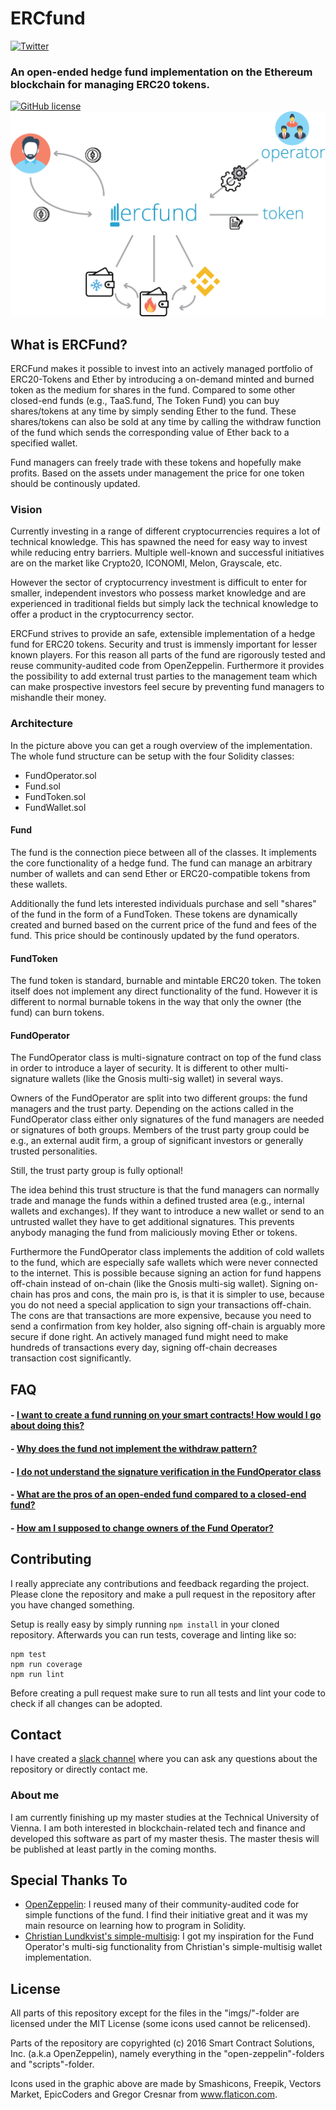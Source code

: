 # ERCfund 
[![Twitter](https://img.shields.io/twitter/url/https/github.com/ScJa/ercfund.svg?style=social)](https://twitter.com/intent/tweet?text=Check%20out%20ERCFund:%20An%20open-ended%20hedge%20fund%20directly%20on%20the%20blockchain:&url=https%3A%2F%2Fgithub.com%2FScJa%2Fercfund)
### An open-ended hedge fund implementation on the Ethereum blockchain for managing ERC20 tokens.
[![GitHub license](https://img.shields.io/github/license/ScJa/ercfund.svg)](https://github.com/ScJa/ercfund)
![Fund architecture](./imgs/ercfund.png)

## What is ERCFund?
ERCFund makes it possible to invest into an actively managed portfolio of ERC20-Tokens and Ether by introducing a on-demand minted and burned token as the medium for shares in the fund. 
Compared to some other closed-end funds (e.g., TaaS.fund, The Token Fund) you can buy shares/tokens at any time by simply sending Ether to the fund.
These shares/tokens can also be sold at any time by calling the withdraw function of the fund which sends the corresponding value of Ether back to a specified wallet.

Fund managers can freely trade with these tokens and hopefully make profits. Based on the assets under management the price for one token should be continously updated.


### Vision
Currently investing in a range of different cryptocurrencies requires a lot of technical knowledge. This has spawned the need for easy way to invest while reducing entry barriers. Multiple well-known and successful initiatives are on the market like Crypto20, ICONOMI, Melon, Grayscale, etc. 

However the sector of cryptocurrency investment is difficult to enter for smaller, independent investors who possess market knowledge and are experienced in traditional fields but simply lack the technical knowledge to offer a product in the cryptocurrency sector.

ERCFund strives to provide an safe, extensible implementation of a hedge fund for ERC20 tokens. Security and trust is immensly important for lesser known players. For this reason all parts of the fund are rigorously tested and reuse community-audited code from OpenZeppelin. Furthermore it provides the possibility to add external trust parties to the management team which can make prospective investors feel secure by preventing fund managers to mishandle their money.

### Architecture 


In the picture above you can get a rough overview of the implementation. The whole fund structure can be setup with the four Solidity classes:

- FundOperator.sol
- Fund.sol
- FundToken.sol
- FundWallet.sol

#### Fund
The fund is the connection piece between all of the classes. It implements the core functionality of a hedge fund. The fund can manage an arbitrary number of wallets and can send Ether or ERC20-compatible tokens from these wallets.

Additionally the fund lets interested individuals purchase and sell "shares" of the fund in the form of a FundToken. These tokens are dynamically created and burned based on the current price of the fund and fees of the fund. This price should be continously updated by the fund operators.

#### FundToken
The fund token is standard, burnable and mintable ERC20 token. The token itself does not implement any direct functionality of the fund. However it is different to normal burnable tokens in the way that only the owner (the fund) can burn tokens.

#### FundOperator
The FundOperator class is multi-signature contract on top of the fund class in order to introduce a layer of security. It is different to other multi-signature wallets (like the Gnosis multi-sig wallet) in several ways.

Owners of the FundOperator are split into two different groups: the fund managers and the trust party. Depending on the actions called in the FundOperator class either only signatures of the fund managers are needed or signatures of both groups. Members of the trust party group could be e.g., an external audit firm, a group of significant investors or generally trusted personalities. 

Still, the trust party group is fully optional!

The idea behind this trust structure is that the fund managers can normally trade and manage the funds within a defined trusted area (e.g., internal wallets and exchanges). If they want to introduce a new wallet or send to an untrusted wallet they have to get additional signatures. This prevents anybody managing the fund from maliciously moving Ether or tokens.

Furthermore the FundOperator class implements the addition of cold wallets to the fund, which are especially safe wallets which were never connected to the internet.
This is possible because signing an action for fund happens off-chain instead of on-chain (like the Gnosis multi-sig wallet). Signing on-chain has pros and cons, the main pro is, is that it is simpler to use, because you do not need a special application to sign your transactions off-chain. The cons are that transactions are more expensive, because you need to send a confirmation from key holder, also signing off-chain is arguably more secure if done right.
An actively managed fund might need to make hundreds of transactions every day, signing off-chain decreases transaction cost significantly.

## FAQ

#### - [I want to create a fund running on your smart contracts! How would I go about doing this?](FAQ.md#i-want-to-create-a-fund-running-on-your-smart-contracts-how-would-i-go-about-doing-this)
#### - [Why does the fund not implement the withdraw pattern?](FAQ.md#why-does-the-fund-not-implement-the-withdraw-pattern)
#### - [I do not understand the signature verification in the FundOperator class](FAQ.md#i-do-not-understand-the-signature-verification-in-the-fundoperator-class)
#### - [What are the pros of an open-ended fund compared to a closed-end fund?](FAQ.md#what-are-the-pros-of-an-open-ended-fund-compared-to-a-closed-end-fund)
#### - [How am I supposed to change owners of the Fund Operator?](FAQ.md#how-am-i-supposed-to-change-owners-of-the-fund-operator)

## Contributing

I really appreciate any contributions and feedback regarding the project. Please clone the repository and make a pull request in the repository after you have changed something.

Setup is really easy by simply running `npm install` in your cloned repository.
Afterwards you can run tests, coverage and linting like so:

```
npm test
npm run coverage
npm run lint
```

Before creating a pull request make sure to run all tests and lint your code to check if all changes can be adopted.

## Contact

I have created a [slack channel](https://join.slack.com/t/ercfund/shared_invite/enQtMzQxNDA3ODY5NDA5LTRhYTc2OWM2NWNmMTc2MTAzZjgwMWU2ZDBiN2M2OTNlNDg2OTI0YTQzYTIyN2QyMmE5YTFlNTk1MWJkZmM2NGE) where you can ask any questions about the repository or directly contact me.

### About me

I am currently finishing up my master studies at the Technical University of Vienna. I am both interested in blockchain-related tech and finance and developed this software as part of my master thesis.
The master thesis will be published at least partly in the coming months.

## Special Thanks To

 - [OpenZeppelin](https://github.com/OpenZeppelin/zeppelin-solidity): I reused many of their community-audited code for simple functions of the fund. I find their initiative great and it was my main resource on learning how to program in Solidity.
 - [Christian Lundkvist's simple-multisig](https://github.com/christianlundkvist/simple-multisig): I got my inspiration for the Fund Operator's multi-sig functionality from Christian's simple-multisig wallet implementation. 

## License

All parts of this repository except for the files in the "imgs/"-folder are licensed under the MIT License (some icons used cannot be relicensed).

Parts of the repository are copyrighted (c) 2016 Smart Contract Solutions, Inc. (a.k.a OpenZeppelin), namely everything in the "open-zeppelin"-folders and "scripts"-folder.

Icons used in the graphic above are made by Smashicons, Freepik, Vectors Market, EpicCoders and Gregor Cresnar from www.flaticon.com.






























